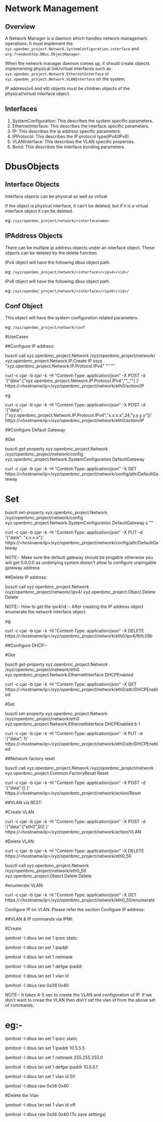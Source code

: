 # Network Management

## Overview

A Network Manager is a daemon which handles network management operations.
It must implement the `xyz.openbmc_project.Network.SystemConfiguration.interface`
and `org.freedesktop.DBus.ObjectManager`.

When the network manager daemon comes up, it should create objects
implementing physical link/virtual interfaces such as
`xyz.openbmc_project.Network.EthernetInterface` or
`xyz.openbmc_project.Network.VLANInterface` on the system.

IP address(v4 and v6) objects must be children objects of the
physical/virtual interface object.

## Interfaces

1. SystemConfiguration: This describes the system specific parameters.
2. EthernetInterface: This describes the interface specific parameters.
3. IP: This describes the ip address specific parameters.
4. IPProtocol: This describes the IP protocol type(IPv4/IPv6).
5. VLANInterface: This describes the VLAN specific properties.
6. Bond: This describes the interface bonding parameters.

# DbusObjects

## Interface Objects

Interface objects can be physical as well as virtual.

If the object is physical interface, it can't be deleted,
but if it is a virtual interface object it can be deleted.

eg: `/xyz/openbmc_project/network/<interfacename>`

## IPAddress Objects

There can be multiple ip address objects under an interface object.
These objects can be deleted by the delete function.

IPv4 object will have the following dbus object path.

eg: `/xyz/openbmc_project/network/<interface>/<ipv4>/<id>/`

IPv6 object will have the following dbus object path.

eg: `/xyz/openbmc_project/network/<interface>/<ipv6>/<id>/`

## Conf Object

This object will have the system configuration related parameters.

eg: `/xyz/openbmc_project/network/conf`

#UseCases

##Configure IP address:

busctl call  xyz.openbmc_project.Network /xyz/openbmc_project/network/<interface> xyz.openbmc_project.Network.IP.Create IP ssys "xyz.openbmc_project.Network.IP.Protocol.IPv4" "<ip>" <subnetmask> "<networkgateway>"

curl -c cjar -b cjar -k -H "Content-Type: application/json" -X  POST -d '{"data":["xyz.openbmc_project.Network.IP.Protocol.IPv4","<ip>",<subnetmask>,"<networkGateway>"]
}' https://<hostname/ip>/xyz/openbmc_project/network/eth0/action/IP

eg

curl -c cjar -b cjar -k -H "Content-Type: application/json" -X  POST -d '{"data":["xyz.openbmc_project.Network.IP.Protocol.IPv4","x.x.x.x",24,"y.y.y.y"]}' https://<hostname/ip>/xyz/openbmc_project/network/eth0/action/IP

##Configure Default Gateway

#Get

busctl get-property xyz.openbmc_project.Network /xyz/openbmc_project/network/config xyz.openbmc_project.Network.SystemConfiguration DefaultGateway

curl -c cjar -b cjar -k -H "Content-Type: application/json" -X  GET https://<hostname/ip>/xyz/openbmc_project/network/config/attr/DefaultGateway

Set
====
busctl set-property xyz.openbmc_project.Network /xyz/openbmc_project/network/config xyz.openbmc_project.Network.SystemConfiguration DefaultGateway s "<DefaultGateway>"

curl -c cjar -b cjar -k -H "Content-Type: application/json" -X  PUT  -d '{"data": "x.x.x.x"}' https://<hostname/ip>/xyz/openbmc_project/network/config/attr/DefaultGateway

NOTE:- Make sure the default gateway should be pingable otherwise you will get
0.0.0.0 as underlying system doesn't allow to configure unpingable gateway address

##Delete IP address:

busctl call xyz.openbmc_project.Network /xyz/openbmc_project/network/<interface>/ipv4/<id> xyz.openbmc_project.Object.Delete Delete

NOTE:- How to get the ipv4/id :- After creating the IP address object enumerate the network interface object.

eg:

curl -c cjar -b cjar -k -H "Content-Type: application/json" -X DELETE https://<hostname/ip>/xyz/openbmc_project/network/eth0/ipv4/fbfc29b

##Configure DHCP:-

#Get

busctl get-property xyz.openbmc_project.Network /xyz/openbmc_project/network/eth0 xyz.openbmc_project.Network.EthernetInterface DHCPEnabled

curl -c cjar -b cjar -k -H "Content-Type: application/json" -X  GET https://<hostname/ip>/xyz/openbmc_project/network/eth0/attr/DHCPEnabled

#Set

busctl set-property xyz.openbmc_project.Network /xyz/openbmc_project/network/eth0 xyz.openbmc_project.Network.EthernetInterface DHCPEnabled b 1

curl -c cjar -b cjar -k -H "Content-Type: application/json" -X  PUT  -d '{"data": 1}' https://<hostname/ip>/xyz/openbmc_project/network/eth0/attr/DHCPEnabled

##Network factory reset

busctl call xyz.openbmc_project.Network /xyz/openbmc_project/network xyz.openbmc_project.Common.FactoryReset Reset

curl -c cjar -b cjar -k -H "Content-Type: application/json" -X POST -d '{"data":[] }' https://<hostname/ip>/xyz/openbmc_project/network/action/Reset

##VLAN via REST:

#Create VLAN

curl -c cjar -b cjar -k -H "Content-Type: application/json" -X POST -d '{"data":["eth0",50] }' https://<hostname/ip>/xyz/openbmc_project/network/action/VLAN

#Delete VLAN:

curl -c cjar -b cjar -k -H "Content-Type: application/json" -X DELETE https://<hostname/ip>/xyz/openbmc_project/network/eth0_50

busctl call xyz.openbmc_project.Network /xyz/openbmc_project/network/eth0_50 xyz.openbmc_project.Object.Delete Delete

#enumerate VLAN:

curl -c cjar -b cjar -k -H "Content-Type: application/json" -X GET https://<hostname/ip>/xyz/openbmc_project/network/eth0_50/enumerate

Configure IP on VLAN:  Please refer the section Configure IP address:

##VLAN & IP commands via IPMI:

#Create

ipmitool -I dbus lan set 1 ipsrc static

ipmitool -I dbus lan set 1 ipaddr <ip>

ipmitool -I dbus lan set 1 netmask <mask>

ipmitool -I dbus lan set 1 defgw ipaddr <ip>

ipmitool -I dbus lan set 1 vlan id <id>

ipmitool -I dbus raw 0x06 0x40

NOTE:- It takes 4-5 sec to create the VLAN and configuration of IP.
If we don't want to creae the VLAN then don't set the vlan id from the above set
of commands.

eg:-
===
ipmitool -I dbus lan set 1 ipsrc static

ipmitool -I dbus lan set 1 ipaddr 10.5.5.5

ipmitool -I dbus lan set 1 netmask 255.255.255.0

ipmitool -I dbus lan set 1 defgw ipaddr 10.5.5.1

ipmitool -I dbus lan set 1 vlan id 50

ipmitool -I dbus raw 0x06 0x40

#Delete the Vlan

ipmitool -I dbus lan set 1 vlan id off

ipmitool -I dbus raw 0x06 0x40  (To save settings)
